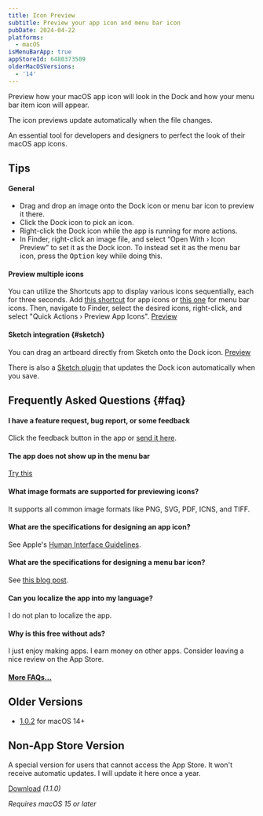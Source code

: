 ```yaml
---
title: Icon Preview
subtitle: Preview your app icon and menu bar icon
pubDate: 2024-04-22
platforms:
  - macOS
isMenuBarApp: true
appStoreId: 6480373509
olderMacOSVersions:
  - '14'
---
```


Preview how your macOS app icon will look in the Dock and how your menu bar item icon will appear.

The icon previews update automatically when the file changes.

An essential tool for developers and designers to perfect the look of their macOS app icons.

## Tips

#### General

- Drag and drop an image onto the Dock icon or menu bar icon to preview it there.
- Click the Dock icon to pick an icon.
- Right-click the Dock icon while the app is running for more actions.
- In Finder, right-click an image file, and select “Open With › Icon Preview” to set it as the Dock icon. To instead set it as the menu bar icon, press the <kbd>Option</kbd> key while doing this.

#### Preview multiple icons

You can utilize the Shortcuts app to display various icons sequentially, each for three seconds. Add [this shortcut](https://www.icloud.com/shortcuts/8824dbd68a8f4dc9a38b850dccd9179e) for app icons or [this one](https://www.icloud.com/shortcuts/72dcea993b1e4b9686003c8e01133c1b) for menu bar icons. Then, navigate to Finder, select the desired icons, right-click, and select "Quick Actions › Preview App Icons". [Preview](https://x.com/sindresorhus/status/1783036121234165808)

#### Sketch integration {#sketch}

You can drag an artboard directly from Sketch onto the Dock icon. [Preview](https://x.com/sindresorhus/status/1783399434182955083)

There is also a [Sketch plugin](https://github.com/sindresorhus/sketch-icon-preview) that updates the Dock icon automatically when you save.

## Frequently Asked Questions {#faq}

#### I have a feature request, bug report, or some feedback

Click the feedback button in the app or [send it here](https://sindresorhus.com/feedback?product=Icon%20Preview&referrer=Website-FAQ).

#### The app does not show up in the menu bar

[Try this](/apps/faq#app-not-showing-in-menu-bar)

#### What image formats are supported for previewing icons?

It supports all common image formats like PNG, SVG, PDF, ICNS, and TIFF.

#### What are the specifications for designing an app icon?

See Apple's [Human Interface Guidelines](https://developer.apple.com/design/human-interface-guidelines/app-icons).

#### What are the specifications for designing a menu bar icon?

See [this blog post](https://bjango.com/articles/designingmenubarextras/).

#### Can you localize the app into my language?

I do not plan to localize the app.

#### Why is this free without ads?

I just enjoy making apps. I earn money on other apps. Consider leaving a nice review on the App Store.

#### [More FAQs…](/apps/faq)

## Older Versions

- [1.0.2](https://github.com/user-attachments/files/18203304/Icon.Preview.1.0.2.zip) for macOS 14+

## Non-App Store Version

A special version for users that cannot access the App Store. It won't receive automatic updates. I will update it here once a year.

[Download](https://www.dropbox.com/scl/fi/gv4q4i67fayf4rfbjzo72/Icon-Preview-1.1.0-1734642559.zip?rlkey=l9325l2shb225h3o43mgmbf4p&raw=1) *(1.1.0)*

*Requires macOS 15 or later*
